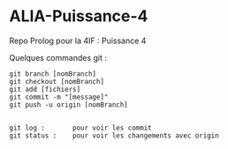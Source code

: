 # ALIA-Puissance-4
Repo Prolog pour la 4IF : Puissance 4 

Quelques commandes git :
```
git branch [nomBranch]
git checkout [nomBranch]
git add [fichiers]
git commit -m "[message]" 
git push -u origin [nomBranch]


git log : 		pour voir les commit
git status : 	pour voir les changements avec origin
```

